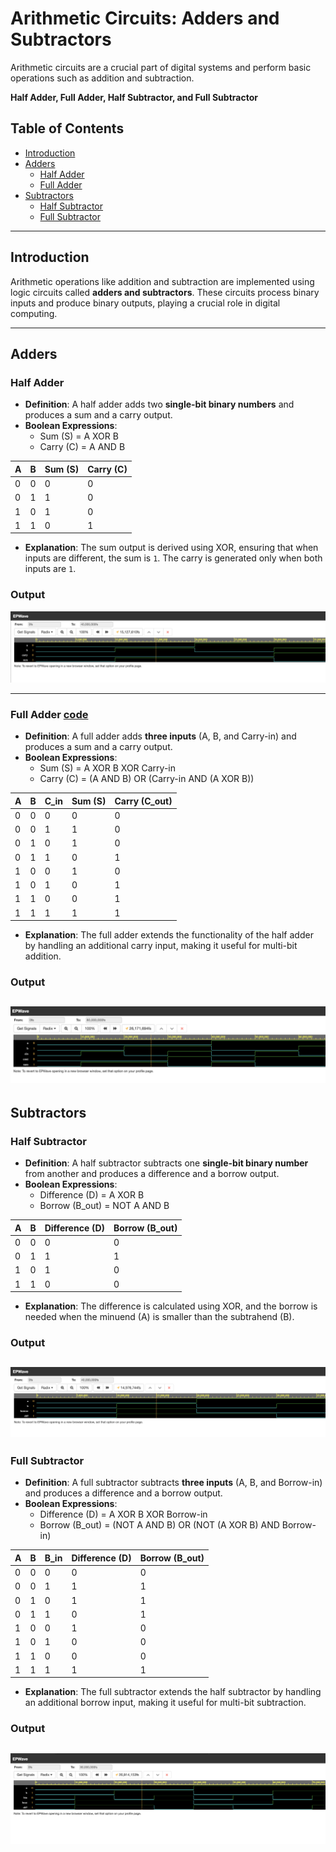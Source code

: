 # **Arithmetic Circuits: Adders and Subtractors**

Arithmetic circuits are a crucial part of digital systems and perform basic operations such as addition and subtraction. 

**Half Adder, Full Adder, Half Subtractor, and Full Subtractor** 

## **Table of Contents**
- [Introduction](#introduction)
- [Adders](#adders)
  - [Half Adder](#half-adder)
  - [Full Adder](#full-adder)
- [Subtractors](#subtractors)
  - [Half Subtractor](#half-subtractor)
  - [Full Subtractor](#full-subtractor)

---
## **Introduction**

Arithmetic operations like addition and subtraction are implemented using logic circuits called **adders and subtractors**. These circuits process binary inputs and produce binary outputs, playing a crucial role in digital computing.

---

## **Adders**

### **Half Adder**
- **Definition**: A half adder adds two **single-bit binary numbers** and produces a sum and a carry output.
- **Boolean Expressions**:
  - Sum (S) = A XOR B
  - Carry (C) = A AND B

| A | B | Sum (S) | Carry (C) |
|---|---|--------|---------|
| 0 | 0 | 0 | 0 |
| 0 | 1 | 1 | 0 |
| 1 | 0 | 1 | 0 |
| 1 | 1 | 0 | 1 |

- **Explanation**: The sum output is derived using XOR, ensuring that when inputs are different, the sum is `1`. The carry is generated only when both inputs are `1`.
### Output
![OUTPUT](HA-BM-if-else.png)

---

### **Full Adder**  [code](https://github.com/bhaarath22/VHDL-Programs/blob/ed952d8fdf8447001dcf31167d41a971e7ae390d/Adder-Subtractor/FullAdder-BM-CASE.vhd)
- **Definition**: A full adder adds **three inputs** (A, B, and Carry-in) and produces a sum and a carry output.
- **Boolean Expressions**:
  - Sum (S) = A XOR B XOR Carry-in
  - Carry (C) = (A AND B) OR (Carry-in AND (A XOR B))

| A | B | C_in | Sum (S) | Carry (C_out) |
|---|---|-----|--------|------------|
| 0 | 0 | 0 | 0 | 0 |
| 0 | 0 | 1 | 1 | 0 |
| 0 | 1 | 0 | 1 | 0 |
| 0 | 1 | 1 | 0 | 1 |
| 1 | 0 | 0 | 1 | 0 |
| 1 | 0 | 1 | 0 | 1 |
| 1 | 1 | 0 | 0 | 1 |
| 1 | 1 | 1 | 1 | 1 |

- **Explanation**: The full adder extends the functionality of the half adder by handling an additional carry input, making it useful for multi-bit addition.
### Output
![output](FA-BM-Case.png)
---

## **Subtractors**

### **Half Subtractor**
- **Definition**: A half subtractor subtracts one **single-bit binary number** from another and produces a difference and a borrow output.
- **Boolean Expressions**:
  - Difference (D) = A XOR B
  - Borrow (B_out) = NOT A AND B

| A | B | Difference (D) | Borrow (B_out) |
|---|---|-------------|--------------|
| 0 | 0 | 0 | 0 |
| 0 | 1 | 1 | 1 |
| 1 | 0 | 1 | 0 |
| 1 | 1 | 0 | 0 |

- **Explanation**: The difference is calculated using XOR, and the borrow is needed when the minuend (A) is smaller than the subtrahend (B).
### Output
![output](HS-DF-CAS.png)
---

### **Full Subtractor**
- **Definition**: A full subtractor subtracts **three inputs** (A, B, and Borrow-in) and produces a difference and a borrow output.
- **Boolean Expressions**:
  - Difference (D) = A XOR B XOR Borrow-in
  - Borrow (B_out) = (NOT A AND B) OR (NOT (A XOR B) AND Borrow-in)

| A | B | B_in | Difference (D) | Borrow (B_out) |
|---|---|-----|-------------|--------------|
| 0 | 0 | 0 | 0 | 0 |
| 0 | 0 | 1 | 1 | 1 |
| 0 | 1 | 0 | 1 | 1 |
| 0 | 1 | 1 | 0 | 1 |
| 1 | 0 | 0 | 1 | 0 |
| 1 | 0 | 1 | 0 | 0 |
| 1 | 1 | 0 | 0 | 0 |
| 1 | 1 | 1 | 1 | 1 |

- **Explanation**: The full subtractor extends the half subtractor by handling an additional borrow input, making it useful for multi-bit subtraction.
### Output
![output](FS-DF-SSA.png)
---


